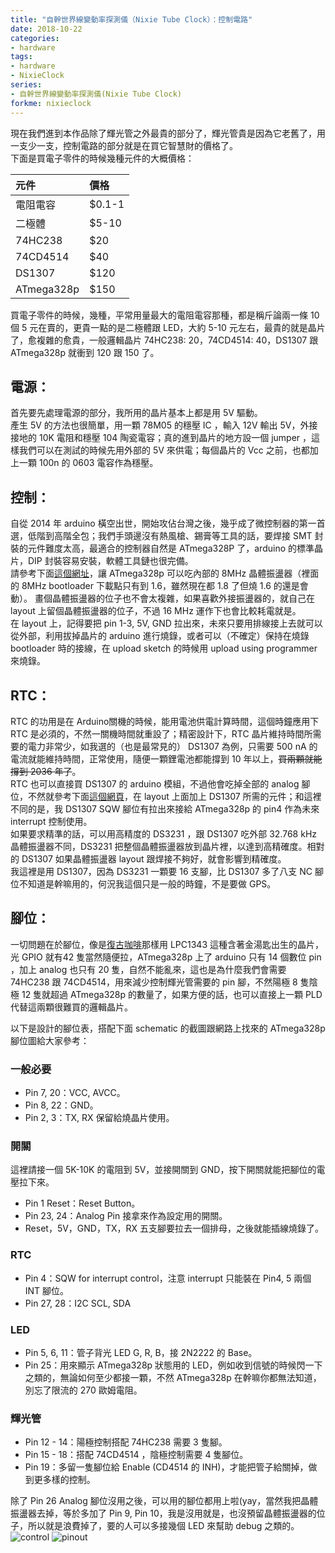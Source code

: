 ```yaml
---
title: "自幹世界線變動率探測儀（Nixie Tube Clock）：控制電路"
date: 2018-10-22
categories:
- hardware
tags:
- hardware
- NixieClock
series:
- 自幹世界線變動率探測儀(Nixie Tube Clock)
forkme: nixieclock
---
```


現在我們進到本作品除了輝光管之外最貴的部分了，輝光管貴是因為它老舊了，用一支少一支，控制電路的部分就是在買它智慧財的價格了。  
下面是買電子零件的時候幾種元件的大概價格：

|元件       |價格   |
|:----------|:------|
|電阻電容   |$0.1-1 |
|二極體 	  |$5-10  |
|74HC238 	  |$20    |
|74CD4514   |$40    |
|DS1307 	  |$120   |
|ATmega328p |$150   |

<!--more-->
買電子零件的時候，幾種，平常用量最大的電阻電容那種，都是稱斤論兩一條 10 個 5 元在賣的，更貴一點的是二極體跟 LED，大約 5-10 元左右，最貴的就是晶片了，愈複雜的愈貴，一般邏輯晶片 74HC238: 20，74CD4514: 40，DS1307 跟 ATmega328p 就衝到 120 跟 150 了。  

## 電源：

首先要先處理電源的部分，我所用的晶片基本上都是用 5V 驅動。  
產生 5V 的方法也很簡單，用一顆 78M05 的穩壓 IC ，輸入 12V 輸出 5V，外接接地的 10K 電阻和穩壓 104 陶瓷電容；真的進到晶片的地方設一個 jumper ，這樣我們可以在測試的時候先用外部的 5V 來供電；每個晶片的 Vcc 之前，也都加上一顆 100n 的 0603 電容作為穩壓。  

## 控制：

自從 2014 年 arduino 橫空出世，開始攻佔台灣之後，幾乎成了微控制器的第一首選，低階到高階全包；我們手頭邊沒有熱風槍、錫膏等工具的話，要焊接 SMT 封裝的元件難度太高，最適合的控制器自然是 ATmega328P 了，arduino 的標準晶片，DIP 封裝容易安裝，軟體工具鏈也很完備。  
請參考下面[這個網址](https://www.arduino.cc/en/Tutorial/ArduinoToBreadboard)，讓 ATmega328p 可以吃內部的 8MHz 晶體振盪器（裡面的 8MHz bootloader 下載點只有到 1.6，雖然現在都 1.8 了但燒 1.6 的還是會動）。
畫個晶體振盪器的位子也不會太複雜，如果喜歡外接振盪器的，就自己在 layout 上留個晶體振盪器的位子，不過 16 MHz 運作下也會比較耗電就是。  
在 layout 上，記得要把 pin 1-3, 5V, GND 拉出來，未來只要用排線接上去就可以從外部，利用拔掉晶片的 arduino 進行燒錄，或者可以（不確定）保持在燒錄 bootloader 時的接線，在 upload sketch 的時候用 upload using programmer 來燒錄。  

## RTC：

RTC 的功用是在 Arduino關機的時候，能用電池供電計算時間，這個時鐘應用下 RTC 是必須的，不然一關機時間就重設了；精密設計下，RTC 晶片維持時間所需要的電力非常少，如我選的（也是最常見的） DS1307 為例，只需要 500 nA 的電流就能維持時間，正常使用，隨便一顆鋰電池都能撐到 10 年以上，~~買兩顆就能撐到 2036 年了~~。  
RTC 也可以直接買 DS1307 的 arduino 模組，不過他會吃掉全部的 analog 腳位，不然就參考下面[這個網頁](http://yehnan.blogspot.com/2013/01/arduinortcds1307.html)，在 layout 上面加上 DS1307 所需的元件；和這裡不同的是，我 DS1307 SQW 腳位有拉出來接給 ATmega328p 的 pin4 作為未來 interrupt 控制使用。  
如果要求精準的話，可以用高精度的 DS3231 ，跟 DS1307 吃外部 32.768 kHz 晶體振盪器不同，DS3231 把整個晶體振盪器放到晶片裡，以達到高精確度。相對的 DS1307 如果晶體振盪器 layout 跟焊接不夠好，就會影響到精確度。  
我這裡是用 DS1307，因為 DS3231 一顆要 16 支腳，比 DS1307 多了八支 NC 腳位不知道是幹嘛用的，何況我這個只是一般的時鐘，不是要做 GPS。  

## 腳位：

一切問題在於腳位，像是[復古咖啡](https://fugu.cafe/talks/8099)那樣用 LPC1343 這種含著金湯匙出生的晶片，光 GPIO 就有42 隻當然隨便拉，ATmega328p 上了 arduino 只有 14 個數位 pin ，加上 analog 也只有 20 隻，自然不能亂來，這也是為什麼我們會需要 74HC238 跟 74CD4514，用來減少控制輝光管需要的 pin 腳，不然陽極 8 隻陰極 12 隻就超過 ATmega328p 的數量了，如果方便的話，也可以直接上一顆 PLD 代替這兩顆很難買的邏輯晶片。  

以下是設計的腳位表，搭配下面 schematic 的截圖跟網路上找來的 ATmega328p 腳位圖給大家參考：  
### 一般必要
* Pin 7, 20：VCC, AVCC。  
* Pin 8, 22：GND。  
* Pin 2, 3：TX, RX 保留給燒晶片使用。  

### 開關
這裡請接一個 5K-10K 的電阻到 5V，並接開關到 GND，按下開關就能把腳位的電壓拉下來。  
* Pin 1 Reset：Reset Button。  
* Pin 23, 24：Analog Pin 接拿來作為設定用的開關。  
* Reset，5V，GND，TX，RX 五支腳要拉去一個排母，之後就能插線燒錄了。  

### RTC 
* Pin 4：SQW for interrupt control，注意 interrupt 只能裝在 Pin4, 5 兩個 INT 腳位。  
* Pin 27, 28：I2C SCL, SDA  

### LED
* Pin 5, 6, 11：管子背光 LED G, R, B，接 2N2222 的 Base。  
* Pin 25：用來顯示 ATmega328p 狀態用的 LED，例如收到信號的時候閃一下之類的，無論如何至少都接一顆，不然 ATmega328p 在幹嘛你都無法知道，別忘了限流的 270 歐姆電阻。  

### 輝光管
* Pin 12 - 14：陽極控制搭配 74HC238 需要 3 隻腳。  
* Pin 15 - 18：搭配 74CD4514 ，陰極控制需要 4 隻腳位。  
* Pin 19：多留一隻腳位給 Enable (CD4514 的 INH)，才能把管子給關掉，做到更多樣的控制。  

除了 Pin 26 Analog 腳位沒用之後，可以用的腳位都用上啦(yay，當然我把晶體振盪器去掉，等於多加了 Pin 9, Pin 10，我是沒用就是，也沒預留晶體振盪器的位子，所以就是浪費掉了，要的人可以多接幾個 LED 來幫助 debug 之類的。  
![control](/images/nixie/control.png)
![pinout](/images/nixie/pinout.png)
